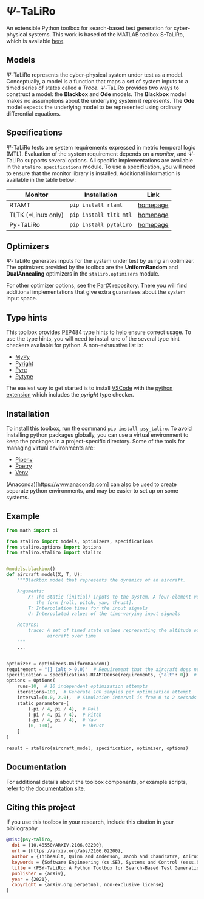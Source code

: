 # $\Psi$-TaLiRo

An extensible Python toolbox for search-based test generation for cyber-physical
systems. This work is based of the MATLAB toolbox S-TaLiRo, which is available
[here](https://sites.google.com/a/asu.edu/s-taliro/s-taliro).

## Models

$\Psi$-TaLiRo represents the cyber-physical system under test as a model.
Conceptually, a model is a function that maps a set of system inputs to a
timed series of states called a _Trace_. $\Psi$-TaLiRo provides two ways to
construct a model: the __Blackbox__ and __Ode__ models. The __Blackbox__ model
makes no assumptions about the underlying system it represents. The __Ode__
model expects the underlying model to be represented using ordinary
differential equations.

## Specifications

$\Psi$-TaLiRo tests are system requirements expressed in metric temporal logic
(MTL). Evaluation of the system requirement depends on a _monitor_, and
$\Psi$-TaLiRo supports several options. All specific implementations are
available in the `staliro.specifications` module. To use a specification, you
will need to ensure that the monitor library is installed. Additional
information is available in the table below:

| Monitor            | Installation           | Link                                             |
| ------------------ | ---------------------- | ------------------------------------------------ |
| RTAMT              | `pip install rtamt`    | [homepage](https://github.com/nickovic/rtamt)    |
| TLTK (*Linux only) | `pip install tltk_mtl` | [homepage](https://bitbucket.org/versyslab/tltk) |
| Py-TaLiRo          | `pip install pytaliro` | [homepage](https://gitlab.com/sbtg/py-taliro)    |

## Optimizers

$\Psi$-TaLiRo generates inputs for the system under test by using an optimizer.
The optimizers provided by the toolbox are the __UniformRandom__ and
__DualAnnealing__ optimizers in the `staliro.optimizers` module.

For other optimizer options, see the [PartX](https://gitlab.com/bose1/part-x)
repository. There you will find additional implementations that give extra
guarantees about the system input space.

## Type hints

This toolbox provides [PEP484](https://peps.python.org/pep-0484) type hints
to help ensure correct usage. To use the type hints, you will need to install
one of the several type hint checkers available for python. A non-exhaustive
list is:

- [MyPy](https://mypy.readthedocs.io)
- [Pyright](https://github.com/microsoft/pyright)
- [Pyre](https://github.com/facebook/pyre-check)
- [Pytype](https://github.com/google/pytype)

The easiest way to get started is to install
[VSCode](https://code.visualstudio.com) with the
[python extension](https://marketplace.visualstudio.com/items?itemName=ms-python.python)
which includes the _pyright_ type checker.

## Installation

To install this toolbox, run the command `pip install psy_taliro`. To avoid
installing python packages globally, you can use a virtual environment to
keep the packages in a project-specific directory. Some of the tools for
managing virtual environments are:

- [Pipenv](https://pipenv.pypa.io)
- [Poetry](https://python-poetry.org)
- [Venv](https://docs.python.org/3/library/venv.html)

(Anaconda)[https://www.anaconda.com] can also be used to create separate python
environments, and may be easier to set up on some systems.

## Example

```python
from math import pi

from staliro import models, optimizers, specifications
from staliro.options import Options
from staliro.staliro import staliro


@models.blackbox()
def aircraft_model(X, T, U):
    """Blackbox model that represents the dynamics of an aircraft.

    Arguments:
        X: The static (initial) inputs to the system. A four-element vector of
           the form [roll, pitch, yaw, thrust].
        T: Interpolation times for the input signals
        U: Interpolated values of the time-varying input signals

    Returns:
        trace: A set of timed state values representing the altitude of the
               aircraft over time
    """
    ...


optimizer = optimizers.UniformRandom()
requirement = "[] (alt > 0.0)"  # Requirement that the aircraft does not crash
specification = specifications.RTAMTDense(requirements, {"alt": 0})  # The altitude value is in the first column of the aircraft trace states
options = Options(
    runs=10,  # 10 independent optimization attempts
    iterations=100,  # Generate 100 samples per optimization attempt
    interval=(0.0, 2.0),  # Simulation interval is from 0 to 2 seconds
    static_parameters=[
        (-pi / 4, pi / 4),  # Roll
        (-pi / 4, pi / 4),  # Pitch
        (-pi / 4, pi / 4),  # Yaw
        (0, 100),           # Thrust
    ]
)

result = staliro(aircraft_model, specification, optimizer, options)
```

## Documentation

For additional details about the toolbox components, or example scripts, refer
to the [documentation site](https://psy-taliro.readthedocs.io/).

## Citing this project

If you use this toolbox in your research, include this citation in your
bibliography

```bibtex
@misc{psy-taliro,
  doi = {10.48550/ARXIV.2106.02200},
  url = {https://arxiv.org/abs/2106.02200},
  author = {Thibeault, Quinn and Anderson, Jacob and Chandratre, Aniruddh and Pedrielli, Giulia and Fainekos, Georgios},
  keywords = {Software Engineering (cs.SE), Systems and Control (eess.SY), FOS: Computer and information sciences, FOS: Computer and information sciences, FOS: Electrical engineering, electronic engineering, information engineering, FOS: Electrical engineering, electronic engineering, information engineering},
  title = {PSY-TaLiRo: A Python Toolbox for Search-Based Test Generation for Cyber-Physical Systems},
  publisher = {arXiv},
  year = {2021},
  copyright = {arXiv.org perpetual, non-exclusive license}
}
```

